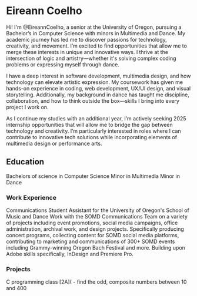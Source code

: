 # Eireann Coelho
Hi! I'm @EireannCoelho, a senior at the University of Oregon, pursuing a Bachelor’s in Computer Science with minors in Multimedia and Dance. 
My academic journey has led me to discover passions for technology, creativity, and movement. I’m excited to find opportunities that 
allow me to merge these interests in unique and innovative ways. I thrive at the intersection of logic and artistry—whether it's solving 
complex coding problems or expressing myself through dance.

I have a deep interest in software development, multimedia design, and how technology can elevate artistic expression. My coursework 
has given me hands-on experience in coding, web development, UX/UI design, and visual storytelling. Additionally, my background in dance 
has taught me discipline, collaboration, and how to think outside the box—skills I bring into every project I work on.

As I continue my studies with an additional year, I’m actively seeking 2025 internship opportunities that will allow me to bridge the 
gap between technology and creativity. I’m particularly interested in roles where I can contribute to innovative tech solutions while 
incorporating elements of multimedia design or performance arts.


## Education
Bachelors of science in Computer Science
Minor in Multimedia
Minor in Dance

### Work Experience
Communications Student Assistant for the University of Oregon's School of Music and Dance
Work with the SOMD Communications Team on a variety of projects including event promotions, social media     campaigns, office administration, archival work, and design projects. Specifically producing concert programs, collecting content for SOMD social media platforms, contributing to marketing and communications of 300+ SOMD events including Grammy-winning Oregon Bach Festival and more. Building upon Adobe skills specifically, InDesign and Premiere Pro. 


### Projects 
 C programming class 
   [2A]( - find the odd, composite numbers between 10 and 400 
   
   
